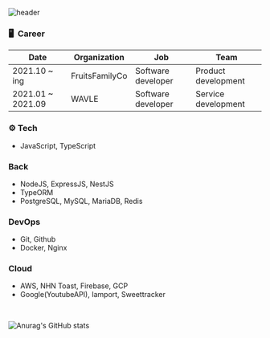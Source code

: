 ![header](https://capsule-render.vercel.app/api?type=slice&color=gradient&text=%20ChangHoonOH%20%20&height=120&fontSize=65)

<!-- <h3 align="center">•••</h3> -->


### 🖥  Career
| Date              | Organization   | Job                | Team                |
|-------------------|----------------|--------------------|---------------------|
| 2021.10 ~   ing   | FruitsFamilyCo | Software developer | Product development |
| 2021.01 ~ 2021.09 | WAVLE          | Software developer | Service development |

### ⚙️ Tech

- JavaScript, TypeScript

### Back

- NodeJS, ExpressJS, NestJS
- TypeORM
- PostgreSQL, MySQL, MariaDB, Redis

### DevOps

- Git, Github
- Docker, Nginx

### Cloud

- AWS, NHN Toast, Firebase, GCP
- Google(YoutubeAPI), Iamport, Sweettracker

<br>

![Anurag's GitHub stats](https://github-readme-stats.vercel.app/api?username=ohchanghoon&count_private=true&show_icons=true&theme=highcontrast)

